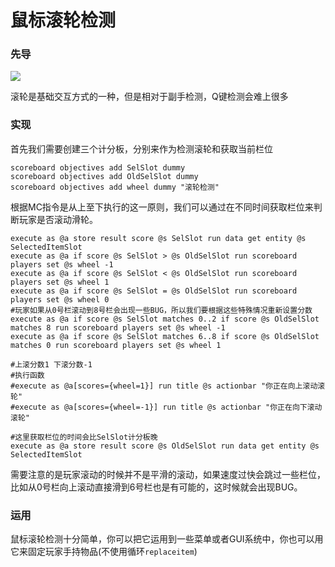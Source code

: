 # 鼠标滚轮检测

### 先导

![](../../.gitbook/assets/2021-09-11\_18.05.52.png)

滚轮是基础交互方式的一种，但是相对于副手检测，Q键检测会难上很多

### 实现

首先我们需要创建三个计分板，分别来作为检测滚轮和获取当前栏位

```
scoreboard objectives add SelSlot dummy
scoreboard objectives add OldSelSlot dummy
scoreboard objectives add wheel dummy "滚轮检测"
```

根据MC指令是从上至下执行的这一原则，我们可以通过在不同时间获取栏位来判断玩家是否滚动滑轮。

```
execute as @a store result score @s SelSlot run data get entity @s SelectedItemSlot
execute as @a if score @s SelSlot > @s OldSelSlot run scoreboard players set @s wheel -1
execute as @a if score @s SelSlot < @s OldSelSlot run scoreboard players set @s wheel 1
execute as @a if score @s SelSlot = @s OldSelSlot run scoreboard players set @s wheel 0
#玩家如果从0号栏滚动到8号栏会出现一些BUG，所以我们要根据这些特殊情况重新设置分数
execute as @a if score @s SelSlot matches 0..2 if score @s OldSelSlot matches 8 run scoreboard players set @s wheel -1
execute as @a if score @s SelSlot matches 6..8 if score @s OldSelSlot matches 0 run scoreboard players set @s wheel 1

#上滚分数1 下滚分数-1
#执行函数
#execute as @a[scores={wheel=1}] run title @s actionbar "你正在向上滚动滚轮"
#execute as @a[scores={wheel=-1}] run title @s actionbar "你正在向下滚动滚轮"

#这里获取栏位的时间会比SelSlot计分板晚
execute as @a store result score @s OldSelSlot run data get entity @s SelectedItemSlot
```

需要注意的是玩家滚动的时候并不是平滑的滚动，如果速度过快会跳过一些栏位，比如从0号栏向上滚动直接滑到6号栏也是有可能的，这时候就会出现BUG。

### 运用

鼠标滚轮检测十分简单，你可以把它运用到一些菜单或者GUI系统中，你也可以用它来固定玩家手持物品(不使用循环`replaceitem`)
